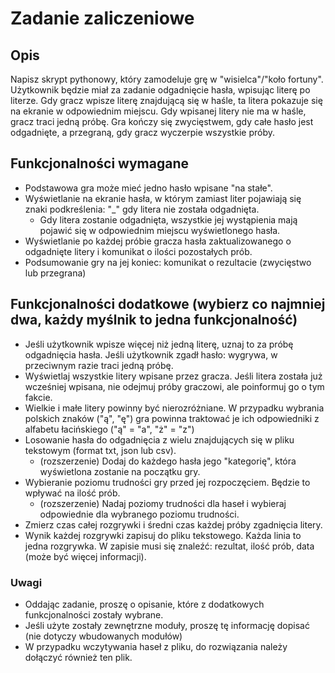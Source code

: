 # Zadanie zaliczeniowe

## Opis
Napisz skrypt pythonowy, który zamodeluje grę w "wisielca"/"koło fortuny". Użytkownik będzie miał za zadanie odgadnięcie hasła, wpisując literę po literze. Gdy gracz wpisze literę znajdującą się w haśle, ta litera pokazuje się na ekranie w odpowiednim miejscu. Gdy wpisanej litery nie ma w haśle, gracz traci jedną próbę. Gra kończy się zwycięstwem, gdy całe hasło jest odgadnięte, a przegraną, gdy gracz wyczerpie wszystkie próby.

## Funkcjonalności wymagane
- Podstawowa gra może mieć jedno hasło wpisane "na stałe".
- Wyświetlanie na ekranie hasła, w którym zamiast liter pojawiają się znaki podkreślenia: "_" gdy litera nie została odgadnięta.
  - Gdy litera zostanie odgadnięta, wszystkie jej wystąpienia mają pojawić się w odpowiednim miejscu wyświetlonego hasła.
- Wyświetlanie po każdej próbie gracza hasła zaktualizowanego o odgadnięte litery i komunikat o ilości pozostałych prób.
- Podsumowanie gry na jej koniec: komunikat o rezultacie (zwycięstwo lub przegrana)

## Funkcjonalności dodatkowe (wybierz co najmniej dwa, każdy myślnik to jedna funkcjonalność)
- Jeśli użytkownik wpisze więcej niż jedną literę, uznaj to za próbę odgadnięcia hasła. Jeśli użytkownik zgadł hasło: wygrywa, w przeciwnym razie traci jedną próbę. 
- Wyświetlaj wszystkie litery wpisane przez gracza. Jeśli litera została już wcześniej wpisana, nie odejmuj próby graczowi, ale poinformuj go o tym fakcie.
- Wielkie i małe litery powinny być nierozróżniane. W przypadku wybrania polskich znaków ("ą", "ę") gra powinna traktować je ich odpowiedniki z alfabetu łacińskiego ("ą" = "a", "ż" = "z")
- Losowanie hasła do odgadnięcia z wielu znajdujących się w pliku tekstowym (format txt, json lub csv).
  - (rozszerzenie) Dodaj do każdego hasła jego "kategorię", która wyświetlona zostanie na początku gry.
- Wybieranie poziomu trudności gry przed jej rozpoczęciem. Będzie to wpływać na ilość prób.
  - (rozszerzenie) Nadaj poziomy trudności dla haseł i wybieraj odpowiednie dla wybranego poziomu trudności.
- Zmierz czas całej rozgrywki i średni czas każdej próby zgadnięcia litery.
- Wynik każdej rozgrywki zapisuj do pliku tekstowego. Każda linia to jedna rozgrywka. W zapisie musi się znaleźć: rezultat, ilość prób, data (może być więcej informacji).

### Uwagi
- Oddając zadanie, proszę o opisanie, które z dodatkowych funkcjonalności zostały wybrane.
- Jeśli użyte zostały zewnętrzne moduły, proszę tę informację dopisać (nie dotyczy wbudowanych modułów)
- W przypadku wczytywania haseł z pliku, do rozwiązania należy dołączyć również ten plik.
